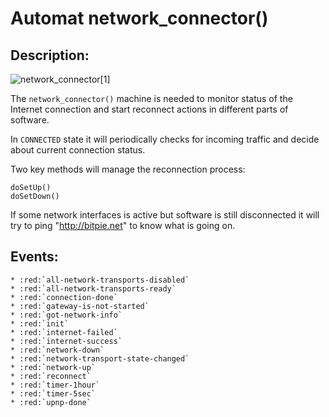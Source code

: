 # Automat network_connector()


## Description:    
![network_connector[1]](http://bitpie.net/bitpie/p2p/network_connector.png)
    
The ``network_connector()`` machine is needed to monitor status of the Internet connection
and start reconnect actions in different parts of software.

In ``CONNECTED`` state it will periodically checks for incoming traffic and decide about
current connection status.

Two key methods will manage the reconnection process:
    
    doSetUp()
    doSetDown()
    
If some network interfaces is active but software is still disconnected 
it will try to ping "http://bitpie.net" to know what is going on.


## Events:
    * :red:`all-network-transports-disabled`
    * :red:`all-network-transports-ready`
    * :red:`connection-done`
    * :red:`gateway-is-not-started`
    * :red:`got-network-info`
    * :red:`init`
    * :red:`internet-failed`
    * :red:`internet-success`
    * :red:`network-down`
    * :red:`network-transport-state-changed`
    * :red:`network-up`
    * :red:`reconnect`
    * :red:`timer-1hour`
    * :red:`timer-5sec`
    * :red:`upnp-done`